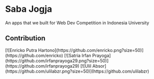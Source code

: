 # Saba Jogja

An apps that we built for Web Dev Competition in Indonesia University

## Contribution
<div style="display: flex;">
  [![Enricko Putra Hartono](https://github.com/enricko.png?size=50)](https://github.com/enricko)
  [![Satria Irfan Prayoga](https://github.com/irfanprayoga29.png?size=50)](https://github.com/irfanprayoga29)
  [![Ulil Absor](https://github.com/ulilabzr.png?size=50)](https://github.com/ulilabzr)
</div>
